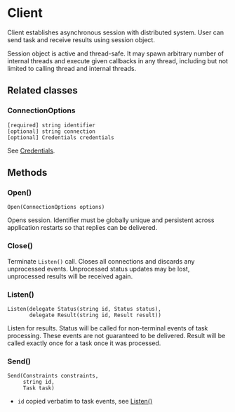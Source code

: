 # Client

Client establishes asynchronous session with distributed system.
User can send task and receive results using session object.

Session object is active and thread-safe. It may spawn
arbitrary number of internal threads and execute
given callbacks in any thread, including but not limited
to calling thread and internal threads.

## Related classes

### ConnectionOptions

```
[required] string identifier
[optional] string connection
[optional] Credentials credentials
```

See [Credentials](common.md#credentials).

## Methods

### Open()

```
Open(ConnectionOptions options)
```

Opens session.
Identifier must be globally unique and persistent
across application restarts so that replies can be delivered.

### Close()

Terminate `Listen()` call.
Closes all connections and discards any unprocessed events.
Unprocessed status updates may be lost, unprocessed
results will be received again.

### Listen()

```
Listen(delegate Status(string id, Status status),
       delegate Result(string id, Result result))
```

Listen for results. Status will be called
for non-terminal events of task processing.
These events are not guaranteed to be delivered.
Result will be called exactly once for a task
once it was processed.

### Send()

```
Send(Constraints constraints,
     string id,
     Task task)
```

- `id` copied verbatim to task events, see [Listen()](#listen)
